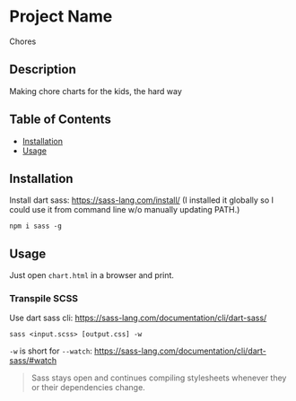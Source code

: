 # Project Name

Chores

## Description

Making chore charts for the kids, the hard way

## Table of Contents

- [Installation](#installation)
- [Usage](#usage)

## Installation

Install dart sass: https://sass-lang.com/install/
(I installed it globally so I could use it from command line w/o manually updating PATH.)
```shell
npm i sass -g
```

## Usage

Just open `chart.html` in a browser and print.

### Transpile SCSS
Use dart sass cli: https://sass-lang.com/documentation/cli/dart-sass/
```shell
sass <input.scss> [output.css] -w
```

`-w` is short for `--watch`: https://sass-lang.com/documentation/cli/dart-sass/#watch
>Sass stays open and continues compiling stylesheets whenever they or their dependencies change.
